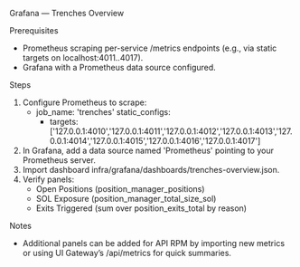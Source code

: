Grafana — Trenches Overview

Prerequisites
- Prometheus scraping per-service /metrics endpoints (e.g., via static targets on localhost:4011..4017).
- Grafana with a Prometheus data source configured.

Steps
1) Configure Prometheus to scrape:
   - job_name: 'trenches'
     static_configs:
       - targets: ['127.0.0.1:4010','127.0.0.1:4011','127.0.0.1:4012','127.0.0.1:4013','127.0.0.1:4014','127.0.0.1:4015','127.0.0.1:4016','127.0.0.1:4017']
2) In Grafana, add a data source named 'Prometheus' pointing to your Prometheus server.
3) Import dashboard infra/grafana/dashboards/trenches-overview.json.
4) Verify panels:
   - Open Positions (position_manager_positions)
   - SOL Exposure (position_manager_total_size_sol)
   - Exits Triggered (sum over position_exits_total by reason)

Notes
- Additional panels can be added for API RPM by importing new metrics or using UI Gateway’s /api/metrics for quick summaries.

